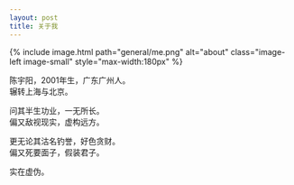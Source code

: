 ```yaml
---
layout: post
title: 关于我
---
```


{% include image.html 
   path="general/me.png" 
   alt="about" 
   class="image-left image-small" 
   style="max-width:180px" %}

陈宇阳，2001年生，广东广州人。  
辗转上海与北京。

问其半生功业，一无所长。  
偏又敌视现实，虚构远方。

更无论其沽名钓誉，好色贪财。  
偏又死要面子，假装君子。



实在虚伪。